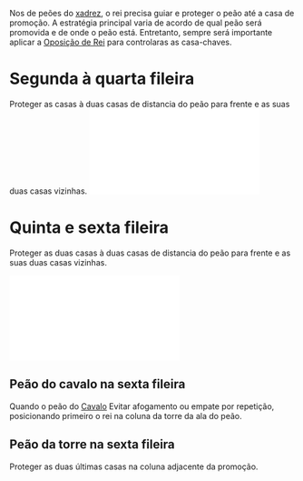 Nos de peões do [xadrez](api/2024/07/06/2024-07-06-Xadrez.md), o rei precisa guiar e proteger o peão até a casa de promoção. A estratégia principal varia de acordo de qual peão será promovida e de onde o peão está. Entretanto, sempre será importante aplicar a [Oposição de Rei](Oposição%20de%20Rei.md) para controlaras as casa-chaves.

# Segunda à quarta fileira
Proteger as casas à duas casas de distancia do peão para frente e as suas duas casas vizinhas.
![Final de peão na segunda fileira](final_de_peao_2_fileira.excalidraw.md)
# Quinta e sexta fileira
Proteger as duas casas à duas casas de distancia do peão para frente e as suas duas casas vizinhas.

![Final de peão na quinta fileira](final_de_peao_5_fileira.excalidraw.md)
## Peão do cavalo na sexta fileira
Quando o peão do [Cavalo](_insight/Cavalo.md) Evitar afogamento ou empate por repetição, posicionando primeiro o rei na coluna da torre da ala do peão.

## Peão da torre na sexta fileira
Proteger as duas últimas casas na coluna adjacente da promoção.
